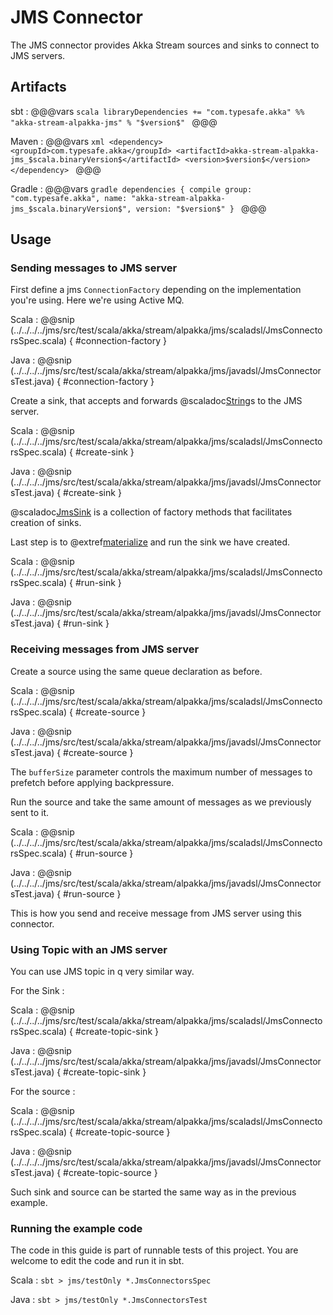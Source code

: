 # JMS Connector

The JMS connector provides Akka Stream sources and sinks to connect to JMS servers.

## Artifacts

sbt
:   @@@vars
    ```scala
    libraryDependencies += "com.typesafe.akka" %% "akka-stream-alpakka-jms" % "$version$"
    ```
    @@@

Maven
:   @@@vars
    ```xml
    <dependency>
      <groupId>com.typesafe.akka</groupId>
      <artifactId>akka-stream-alpakka-jms_$scala.binaryVersion$</artifactId>
      <version>$version$</version>
    </dependency>
    ```
    @@@

Gradle
:   @@@vars
    ```gradle
    dependencies {
      compile group: "com.typesafe.akka", name: "akka-stream-alpakka-jms_$scala.binaryVersion$", version: "$version$"
    }
    ```
    @@@

## Usage

### Sending messages to JMS server

First define a jms `ConnectionFactory` depending on the implementation you're using. Here we're using Active MQ. 

Scala
: @@snip (../../../../jms/src/test/scala/akka/stream/alpakka/jms/scaladsl/JmsConnectorsSpec.scala) { #connection-factory }

Java
: @@snip (../../../../jms/src/test/scala/akka/stream/alpakka/jms/javadsl/JmsConnectorsTest.java) { #connection-factory }


Create a sink, that accepts and forwards @scaladoc[String](java.lang.String)s to the JMS server.

Scala
: @@snip (../../../../jms/src/test/scala/akka/stream/alpakka/jms/scaladsl/JmsConnectorsSpec.scala) { #create-sink }

Java
: @@snip (../../../../jms/src/test/scala/akka/stream/alpakka/jms/javadsl/JmsConnectorsTest.java) { #create-sink }

@scaladoc[JmsSink](akka.stream.alpakka.jms.JmsSink$) is a collection of factory methods that facilitates creation of sinks.

Last step is to @extref[materialize](akka-docs:scala/stream/stream-flows-and-basics) and run the sink we have created.

Scala
: @@snip (../../../../jms/src/test/scala/akka/stream/alpakka/jms/scaladsl/JmsConnectorsSpec.scala) { #run-sink }

Java
: @@snip (../../../../jms/src/test/scala/akka/stream/alpakka/jms/javadsl/JmsConnectorsTest.java) { #run-sink }

### Receiving messages from JMS server

Create a source using the same queue declaration as before.

Scala
: @@snip (../../../../jms/src/test/scala/akka/stream/alpakka/jms/scaladsl/JmsConnectorsSpec.scala) { #create-source }

Java
: @@snip (../../../../jms/src/test/scala/akka/stream/alpakka/jms/javadsl/JmsConnectorsTest.java) { #create-source }

The `bufferSize` parameter controls the maximum number of messages to prefetch before applying backpressure.

Run the source and take the same amount of messages as we previously sent to it.

Scala
: @@snip (../../../../jms/src/test/scala/akka/stream/alpakka/jms/scaladsl/JmsConnectorsSpec.scala) { #run-source }

Java
: @@snip (../../../../jms/src/test/scala/akka/stream/alpakka/jms/javadsl/JmsConnectorsTest.java) { #run-source }

This is how you send and receive message from JMS server using this connector.

### Using Topic with an JMS server

You can use JMS topic in q very similar way.

For the Sink :

Scala
: @@snip (../../../../jms/src/test/scala/akka/stream/alpakka/jms/scaladsl/JmsConnectorsSpec.scala) { #create-topic-sink }

Java
: @@snip (../../../../jms/src/test/scala/akka/stream/alpakka/jms/javadsl/JmsConnectorsTest.java) { #create-topic-sink }

For the source :

Scala
: @@snip (../../../../jms/src/test/scala/akka/stream/alpakka/jms/scaladsl/JmsConnectorsSpec.scala) { #create-topic-source }

Java
: @@snip (../../../../jms/src/test/scala/akka/stream/alpakka/jms/javadsl/JmsConnectorsTest.java) { #create-topic-source }

Such sink and source can be started the same way as in the previous example.

### Running the example code

The code in this guide is part of runnable tests of this project. You are welcome to edit the code and run it in sbt.

Scala
:   ```
    sbt
    > jms/testOnly *.JmsConnectorsSpec
    ```

Java
:   ```
    sbt
    > jms/testOnly *.JmsConnectorsTest
    ```
